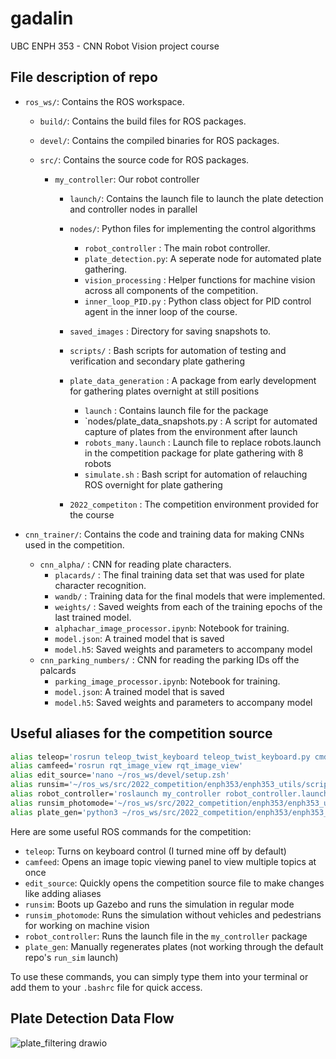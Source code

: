 # gadalin
UBC ENPH 353 - CNN Robot Vision project course

## File description of repo

- `ros_ws/`: Contains the ROS workspace.
    - `build/`: Contains the build files for ROS packages.
    - `devel/`: Contains the compiled binaries for ROS packages.
    - `src/`: Contains the source code for ROS packages.
    
      - `my_controller`: Our robot controller
        - `launch/`: Contains the launch file to launch the plate detection and controller nodes in parallel
        -  `nodes/`: Python files for implementing the control algorithms
            - `robot_controller` : The main robot controller.
            - `plate_detection.py`: A seperate node for automated plate gathering.
            - `vision_processing` : Helper functions for machine vision across all components of the competition.
            - `inner_loop_PID.py` : Python class object for PID control agent in the inner loop of the course.
         - `saved_images` : Directory for saving snapshots to.  
         - `scripts/` : Bash scripts for automation of testing and verification and secondary plate gathering
        
        - `plate_data_generation` : A package from early development for gathering plates overnight at still positions
          - `launch` : Contains launch file for the package
          - `nodes/plate_data_snapshots.py : A script for automated capture of plates from the environment after launch
          - `robots_many.launch` : Launch file to replace robots.launch in the competition package for plate gathering with 8 robots
          - `simulate.sh` : Bash script for automation of relauching ROS overnight for plate gathering

        - `2022_competiton` : The competition environment provided for the course

- `cnn_trainer/`: Contains the code and training data for making CNNs used in the competition.
  - `cnn_alpha/` : CNN for reading plate characters.
    - `placards/` : The final training data set that was used for plate character recognition.
    - `wandb/` : Training data for the final models that were implemented.
    - `weights/` : Saved weights from each of the training epochs of the last trained model.
    - `alphachar_image_processor.ipynb`: Notebook for training.
    - `model.json`: A trained model that is saved
    - `model.h5`:  Saved weights and parameters to accompany model
  - `cnn_parking_numbers/` : CNN for reading the parking IDs off the palcards
    - `parking_image_processor.ipynb`: Notebook for training.
    - `model.json`: A trained model that is saved
    - `model.h5`:  Saved weights and parameters to accompany model




## Useful aliases for the competition source

```bash
alias teleop='rosrun teleop_twist_keyboard teleop_twist_keyboard.py cmd_vel:=R1/cmd_vel'
alias camfeed='rosrun rqt_image_view rqt_image_view'
alias edit_source='nano ~/ros_ws/devel/setup.zsh'
alias runsim='~/ros_ws/src/2022_competition/enph353/enph353_utils/scripts/run_sim.sh -vpg'
alias robot_controller='roslaunch my_controller robot_controller.launch'
alias runsim_photomode='~/ros_ws/src/2022_competition/enph353/enph353_utils/scripts/run_sim.sh -g'
alias plate_gen='python3 ~/ros_ws/src/2022_competition/enph353/enph353_gazebo/scripts/plate_generator.py'
```

Here are some useful ROS commands for the competition:

- `teleop`: Turns on keyboard control (I turned mine off by default)
- `camfeed`: Opens an image topic viewing panel to view multiple topics at once
- `edit_source`: Quickly opens the competition source file to make changes like adding aliases
- `runsim`: Boots up Gazebo and runs the simulation in regular mode
- `runsim_photomode`: Runs the simulation without vehicles and pedestrians for working on machine vision
- `robot_controller`: Runs the launch file in the `my_controller` package
- `plate_gen`: Manually regenerates plates (not working through the default repo's `run_sim` launch)

To use these commands, you can simply type them into your terminal or add them to your `.bashrc` file for quick access.



## Plate Detection Data Flow

![plate_filtering drawio](https://i.imgur.com/FmMI6pr.png)


